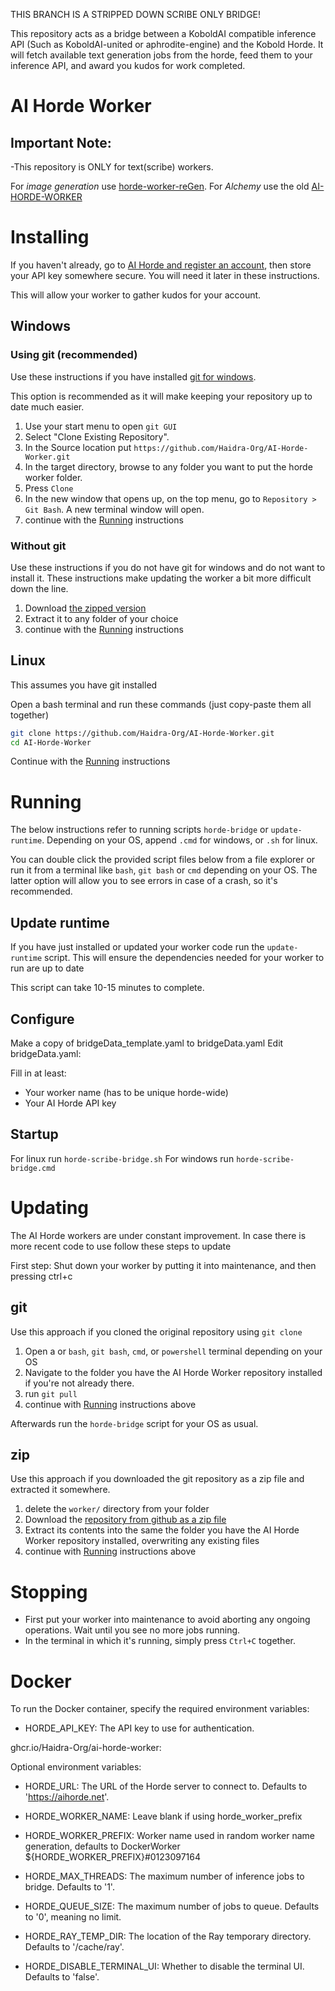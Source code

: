 THIS BRANCH IS A STRIPPED DOWN SCRIBE ONLY BRIDGE!


This repository acts as a bridge between a KoboldAI compatible inference API (Such as KoboldAI-united or aphrodite-engine) and the Kobold Horde.
It will fetch available text generation jobs from the horde, feed them to your inference API, and award you kudos for work completed.

# AI Horde Worker

## Important Note:
-This repository is ONLY for text(scribe) workers.

For *image generation* use [horde-worker-reGen](https://github.com/Haidra-Org/horde-worker-reGen).
For *Alchemy* use the old [AI-HORDE-WORKER](https://github.com/Haidra-Org/AI-Horde-Worker)



# Installing

If you haven't already, go to [AI Horde and register an account](https://aihorde.net/register), then store your API key somewhere secure. You will need it later in these instructions.

This will allow your worker to gather kudos for your account.

## Windows

### Using git (recommended)

Use these instructions if you have installed [git for windows](https://gitforwindows.org/).

This option is recommended as it will make keeping your repository up to date much easier.

1. Use your start menu to open `git GUI`
1. Select "Clone Existing Repository".
1. In the Source location put `https://github.com/Haidra-Org/AI-Horde-Worker.git`
1. In the target directory, browse to any folder you want to put the horde worker folder.
1. Press `Clone`
1. In the new window that opens up, on the top menu, go to `Repository > Git Bash`. A new terminal window will open.
1. continue with the [Running](#running) instructions

### Without git

Use these instructions if you do not have git for windows and do not want to install it. These instructions make updating the worker a bit more difficult down the line.

1. Download [the zipped version](https://github.com/Haidra-Org/AI-Horde-Worker/archive/refs/heads/main.zip)
1. Extract it to any folder of your choice
1. continue with the [Running](#running) instructions

## Linux

This assumes you have git installed

Open a bash terminal and run these commands (just copy-paste them all together)

```bash
git clone https://github.com/Haidra-Org/AI-Horde-Worker.git
cd AI-Horde-Worker
```

Continue with the [Running](#running) instructions

# Running

The below instructions refer to running scripts `horde-bridge` or `update-runtime`. Depending on your OS, append `.cmd` for windows, or `.sh` for linux.

You can double click the provided script files below from a file explorer or run it from a terminal like `bash`, `git bash` or `cmd` depending on your OS.
The latter option will allow you to see errors in case of a crash, so it's recommended.

## Update runtime

If you have just installed or updated your worker code run the `update-runtime` script. This will ensure the dependencies needed for your worker to run are up to date

This script can take 10-15 minutes to complete.

## Configure

Make a copy of bridgeData_template.yaml to bridgeData.yaml
Edit bridgeData.yaml:

Fill in at least:
   * Your worker name (has to be unique horde-wide)
   * Your AI Horde API key


## Startup

For linux run `horde-scribe-bridge.sh`
For windows run `horde-scribe-bridge.cmd`



# Updating

The AI Horde workers are under constant improvement. In case there is more recent code to use follow these steps to update

First step: Shut down your worker by putting it into maintenance, and then pressing ctrl+c

## git

Use this approach if you cloned the original repository using `git clone`

1. Open a or `bash`, `git bash`, `cmd`, or `powershell` terminal depending on your OS
1. Navigate to the folder you have the AI Horde Worker repository installed if you're not already there.
1. run `git pull`
1. continue with [Running](#running) instructions above

Afterwards run the `horde-bridge` script for your OS as usual.

## zip

Use this approach if you downloaded the git repository as a zip file and extracted it somewhere.


1. delete the `worker/` directory from your folder
1. Download the [repository from github as a zip file](https://github.com/db0/AI-Horde-Worker/archive/refs/heads/main.zip)
1. Extract its contents into the same the folder you have the AI Horde Worker repository installed, overwriting any existing files
1. continue with [Running](#running) instructions above


# Stopping

* First put your worker into maintenance to avoid aborting any ongoing operations. Wait until you see no more jobs running.
* In the terminal in which it's running, simply press `Ctrl+C` together.


# Docker

To run the Docker container, specify the required environment variables:

- HORDE_API_KEY: The API key to use for authentication.

ghcr.io/Haidra-Org/ai-horde-worker:<insert release tag here>

Optional environment variables:

- HORDE_URL: The URL of the Horde server to connect to. Defaults to 'https://aihorde.net'.
- HORDE_WORKER_NAME: Leave blank if using horde_worker_prefix
- HORDE_WORKER_PREFIX: Worker name used in random worker name generation, defaults to DockerWorker ${HORDE_WORKER_PREFIX}#0123097164
- HORDE_MAX_THREADS: The maximum number of inference jobs to bridge. Defaults to '1'.
- HORDE_QUEUE_SIZE: The maximum number of jobs to queue. Defaults to '0', meaning no limit.

- HORDE_RAY_TEMP_DIR: The location of the Ray temporary directory. Defaults to '/cache/ray'.
- HORDE_DISABLE_TERMINAL_UI: Whether to disable the terminal UI. Defaults to 'false'.
